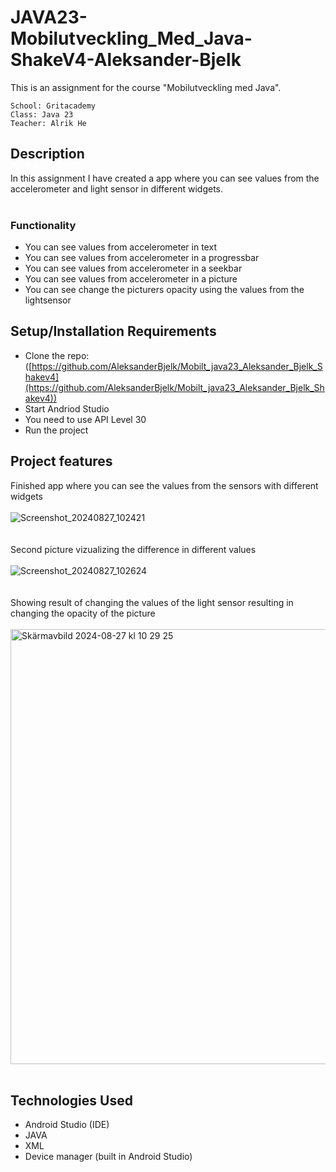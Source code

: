 # JAVA23-Mobilutveckling_Med_Java-ShakeV4-Aleksander-Bjelk
This is an assignment for the course "Mobilutveckling med Java".
```
School: Gritacademy 
Class: Java 23
Teacher: Alrik He
```

## Description
In this assignment I have created a app where you can see values from the accelerometer and light sensor in different widgets.<br>
<br>
### Functionality
- You can see values from accelerometer in text
- You can see values from accelerometer in a progressbar
- You can see values from accelerometer in a seekbar
- You can see values from accelerometer in a picture
- You can see change the picturers opacity using the values from the lightsensor

## Setup/Installation Requirements
- Clone the repo: ([https://github.com/AleksanderBjelk/Mobilt_java23_Aleksander_Bjelk_Shakev4](https://github.com/AleksanderBjelk/Mobilt_java23_Aleksander_Bjelk_Shakev4))
- Start Andriod Studio
- You need to use API Level 30
- Run the project


## Project features
Finished app where you can see the values from the sensors with different widgets
<br>
<br>
![Screenshot_20240827_102421](https://github.com/user-attachments/assets/c02ce0d7-5079-4596-9d00-98efd5acea02)
<br>
<br>
<br>
Second picture vizualizing the difference in different values
<br>
<br>
![Screenshot_20240827_102624](https://github.com/user-attachments/assets/84058533-0691-4812-bab7-3e4b1a21ca74)
<br>
<br>
<br>
Showing result of changing the values of the light sensor resulting in changing the opacity of the picture
<br>
<br>
<img width="696" alt="Skärmavbild 2024-08-27 kl  10 29 25" src="https://github.com/user-attachments/assets/f876d8d6-88e7-44b6-b0a3-f454ca468980">
<br>
<br>

## Technologies Used
- Android Studio (IDE)
- JAVA
- XML
- Device manager (built in Android Studio)

